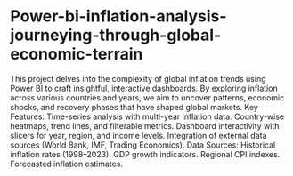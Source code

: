 # Power-bi-inflation-analysis-journeying-through-global-economic-terrain
This project delves into the complexity of global inflation trends using Power BI to craft insightful, interactive dashboards. By exploring inflation across various countries and years, we aim to uncover patterns, economic shocks, and recovery phases that have shaped global markets.
   Key Features:
Time-series analysis with multi-year inflation data.
Country-wise heatmaps, trend lines, and filterable metrics.
Dashboard interactivity with slicers for year, region, and income levels.
Integration of external data sources (World Bank, IMF, Trading Economics).
   Data Sources:
Historical inflation rates (1998–2023).
GDP growth indicators.
Regional CPI indexes.
Forecasted inflation estimates.

